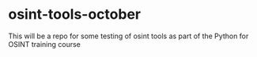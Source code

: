 # osint-tools-october
This will be a repo for some testing of osint tools as part of the Python for OSINT training course
